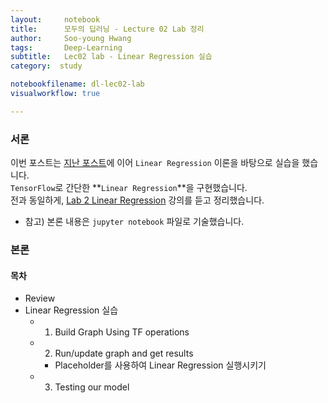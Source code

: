 ```yaml
---
layout:     notebook
title:      모두의 딥러닝 - Lecture 02 Lab 정리
author:     Soo-young Hwang
tags: 		Deep-Learning
subtitle:  	Lec02 lab - Linear Regression 실습
category:  study

notebookfilename: dl-lec02-lab     
visualworkflow: true

---
```



### 서론
이번 포스트는 [지난 포스트](https://swimminghwang.github.io/study/2020/05/19/dl-lec02)에 이어 `Linear Regression` 이론을 바탕으로 실습을 했습니다.    
`TensorFlow`로 간단한 **`Linear Regression`**을 구현했습니다.      
전과 동일하게, [Lab 2 Linear Regression](https://www.youtube.com/watch?v=mQGwjrStQgg&feature=youtu.be) 강의를 듣고 정리했습니다.       

- 참고) 본론 내용은 `jupyter notebook` 파일로 기술했습니다.   


### 본론

#### 목차

- Review
- Linear Regression 실습
    - 1) Build Graph Using TF operations
    - 2) Run/update graph and get results
        - Placeholder를 사용하여 Linear Regression 실행시키기
    - 3) Testing our model